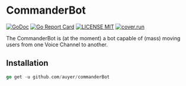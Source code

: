 # CommanderBot

[![GoDoc](https://godoc.org/github.com/golang/gddo?status.svg)](http://godoc.org/github.com/auyer/commanderBot) [![Go Report Card](https://goreportcard.com/badge/github.com/auyer/commanderBot)](https://goreportcard.com/report/github.com/auyer/commanderBot) [![LICENSE MIT](https://img.shields.io/badge/license-MIT-brightgreen.svg)](https://img.shields.io/badge/license-MIT-brightgreen.svg) [![cover.run](https://cover.run/go/github.com/auyer/commanderBot.svg?style=flat&tag=golang-1.10)](https://cover.run/go?tag=golang-1.10&repo=github.com%2Fauyer%2FcommanderBot)

The CommanderBot is (at the moment) a bot capable of (mass) moving users from one Voice Channel to another.


## Installation
```go
go get -u github.com/auyer/commanderBot
```
